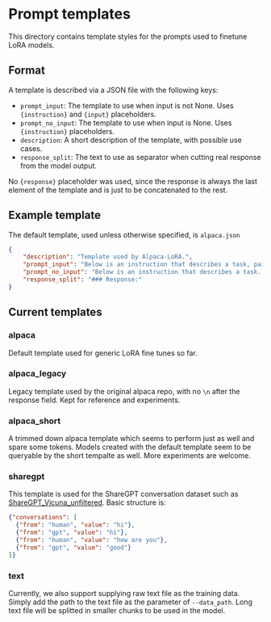 # Prompt templates

This directory contains template styles for the prompts used to finetune LoRA models.

## Format

A template is described via a JSON file with the following keys:

- `prompt_input`: The template to use when input is not None. Uses `{instruction}` and `{input}` placeholders.
- `prompt_no_input`: The template to use when input is None. Uses `{instruction}` placeholders.
- `description`: A short description of the template, with possible use cases.
- `response_split`: The text to use as separator when cutting real response from the model output.

No `{response}` placeholder was used, since the response is always the last element of the template and is just to be concatenated to the rest.

## Example template

The default template, used unless otherwise specified, is `alpaca.json`

```json
{
    "description": "Template used by Alpaca-LoRA.",
    "prompt_input": "Below is an instruction that describes a task, paired with an input that provides further context. Write a response that appropriately completes the request.\n\n### Instruction:\n{instruction}\n\n### Input:\n{input}\n\n### Response:\n",
    "prompt_no_input": "Below is an instruction that describes a task. Write a response that appropriately completes the request.\n\n### Instruction:\n{instruction}\n\n### Response:\n",
    "response_split": "### Response:"
}

```

## Current templates

### alpaca

Default template used for generic LoRA fine tunes so far.

### alpaca_legacy

Legacy template used by the original alpaca repo, with no `\n` after the response field. Kept for reference and experiments.

### alpaca_short

A trimmed down alpaca template which seems to perform just as well and spare some tokens. Models created with the default template seem to be queryable by the short tempalte as well. More experiments are welcome.

### sharegpt

This template is used for the ShareGPT conversation dataset such as [ShareGPT_Vicuna_unfiltered](https://huggingface.co/datasets/anon8231489123/ShareGPT_Vicuna_unfiltered). Basic structure is:

```json
{"conversations": [
  {"from": "human", "value": "hi"},
  {"from": "gpt", "value": "hi"},
  {"from": "human", "value": "how are you"},
  {"from": "gpt", "value": "good"}
]}

```

### text
Currently, we also support supplying raw text file as the training data. Simply add the path to the text file as the parameter of `--data_path`. Long text file will be splitted in smaller chunks to be used in the model.
